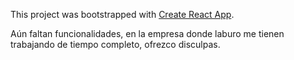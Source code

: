 This project was bootstrapped with [Create React App](https://github.com/facebook/create-react-app).

Aún faltan funcionalidades, en la empresa donde laburo me tienen trabajando de tiempo completo, ofrezco disculpas.
